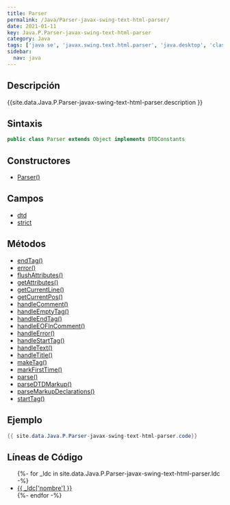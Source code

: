 ```yaml
---
title: Parser
permalink: /Java/Parser-javax-swing-text-html-parser/
date: 2021-01-11
key: Java.P.Parser-javax-swing-text-html-parser
category: Java
tags: ['java se', 'javax.swing.text.html.parser', 'java.desktop', 'clase java', 'Java 1.0']
sidebar: 
  nav: java
---
```


## Descripción
{{site.data.Java.P.Parser-javax-swing-text-html-parser.description }}

## Sintaxis
~~~java
public class Parser extends Object implements DTDConstants
~~~

## Constructores
* [Parser()](/Java/Parser-javax-swing-text-html-parser/Parser/)

## Campos
* [dtd](/Java/Parser-javax-swing-text-html-parser/dtd)
* [strict](/Java/Parser-javax-swing-text-html-parser/strict)

## Métodos
* [endTag()](/Java/Parser-javax-swing-text-html-parser/endTag)
* [error()](/Java/Parser-javax-swing-text-html-parser/error)
* [flushAttributes()](/Java/Parser-javax-swing-text-html-parser/flushAttributes)
* [getAttributes()](/Java/Parser-javax-swing-text-html-parser/getAttributes)
* [getCurrentLine()](/Java/Parser-javax-swing-text-html-parser/getCurrentLine)
* [getCurrentPos()](/Java/Parser-javax-swing-text-html-parser/getCurrentPos)
* [handleComment()](/Java/Parser-javax-swing-text-html-parser/handleComment)
* [handleEmptyTag()](/Java/Parser-javax-swing-text-html-parser/handleEmptyTag)
* [handleEndTag()](/Java/Parser-javax-swing-text-html-parser/handleEndTag)
* [handleEOFInComment()](/Java/Parser-javax-swing-text-html-parser/handleEOFInComment)
* [handleError()](/Java/Parser-javax-swing-text-html-parser/handleError)
* [handleStartTag()](/Java/Parser-javax-swing-text-html-parser/handleStartTag)
* [handleText()](/Java/Parser-javax-swing-text-html-parser/handleText)
* [handleTitle()](/Java/Parser-javax-swing-text-html-parser/handleTitle)
* [makeTag()](/Java/Parser-javax-swing-text-html-parser/makeTag)
* [markFirstTime()](/Java/Parser-javax-swing-text-html-parser/markFirstTime)
* [parse()](/Java/Parser-javax-swing-text-html-parser/parse)
* [parseDTDMarkup()](/Java/Parser-javax-swing-text-html-parser/parseDTDMarkup)
* [parseMarkupDeclarations()](/Java/Parser-javax-swing-text-html-parser/parseMarkupDeclarations)
* [startTag()](/Java/Parser-javax-swing-text-html-parser/startTag)

## Ejemplo
~~~java
{{ site.data.Java.P.Parser-javax-swing-text-html-parser.code}}
~~~

## Líneas de Código
<ul>
{%- for _ldc in site.data.Java.P.Parser-javax-swing-text-html-parser.ldc -%}
   <li>
       <a href="{{_ldc['url'] }}">{{ _ldc['nombre'] }}</a>
   </li>
{%- endfor -%}
</ul>
